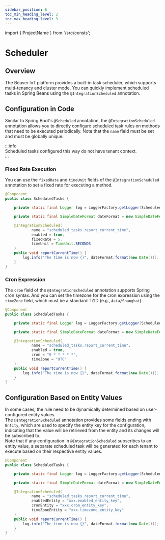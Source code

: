 ```yaml
---
sidebar_position: 6
toc_min_heading_level: 2
toc_max_heading_level: 3
---
```


import { ProjectName } from '/src/consts';

# Scheduler
## Overview
The Beaver IoT platform provides a built-in task scheduler, which supports multi-tenancy and cluster mode. You can quickly implement scheduled tasks in Spring Beans using the `@IntegrationScheduled` annotation.

## Configuration in Code
Similar to Spring Boot's `@Scheduled` annotation, the `@IntegrationScheduled` annotation allows you to directly configure scheduled task rules on methods that need to be executed periodically.
Note that the `name` field must be set and must be globally unique.

:::info  
Scheduled tasks configured this way do not have tenant context.  
:::

### Fixed Rate Execution
You can use the `fixedRate` and `timeUnit` fields of the `@IntegrationScheduled` annotation to set a fixed rate for executing a method.

```java  
@Component  
public class ScheduledTasks {  

    private static final Logger log = LoggerFactory.getLogger(ScheduledTasks.class);  

    private static final SimpleDateFormat dateFormat = new SimpleDateFormat("HH:mm:ss");  

    @IntegrationScheduled(  
            name = "scheduled_tasks.report_current_time",  
            enabled = true,  
            fixedRate = 5,  
            timeUnit = TimeUnit.SECONDS  
    )  
    public void reportCurrentTime() {  
        log.info("The time is now {}", dateFormat.format(new Date()));  
    }  
}  
```  

### Cron Expression
The `cron` field of the `@IntegrationScheduled` annotation supports Spring cron syntax. And you can set the timezone for the cron expression using the `timeZone` field, which must be a standard TZID (e.g., `Asia/Shanghai`).

```java  
@Component  
public class ScheduledTasks {  

    private static final Logger log = LoggerFactory.getLogger(ScheduledTasks.class);  

    private static final SimpleDateFormat dateFormat = new SimpleDateFormat("HH:mm:ss");  

    @IntegrationScheduled(  
            name = "scheduled_tasks.report_current_time",  
            enabled = true,  
            cron = "0 * * * * *",  
            timeZone = "UTC"  
    )  
    public void reportCurrentTime() {  
        log.info("The time is now {}", dateFormat.format(new Date()));  
    }  
}  
```  

## Configuration Based on Entity Values
In some cases, the rule need to be dynamically determined based on user-configured entity values.  
The `@IntegrationScheduled` annotation provides some fields ending with `Entity`, which are used to specify the entity key for the configuration, indicating that the value will be retrieved from the entity and its changes will be subscribed to.  
Note that if any configuration in `@IntegrationScheduled` subscribes to an entity value, a separate scheduled task will be generated for each tenant to execute based on their respective entity values.

```java  
@Component  
public class ScheduledTasks {  

    private static final Logger log = LoggerFactory.getLogger(ScheduledTasks.class);  

    private static final SimpleDateFormat dateFormat = new SimpleDateFormat("HH:mm:ss");  

    @IntegrationScheduled(  
            name = "scheduled_tasks.report_current_time",  
            enabledEntity = "xxx.enabled_entity_key",  
            cronEntity = "xxx.cron_entity_key",  
            timeZoneEntity = "xxx.timezone_entity_key"  
    )  
    public void reportCurrentTime() {  
        log.info("The time is now {}", dateFormat.format(new Date()));  
    }  
}  
```  

